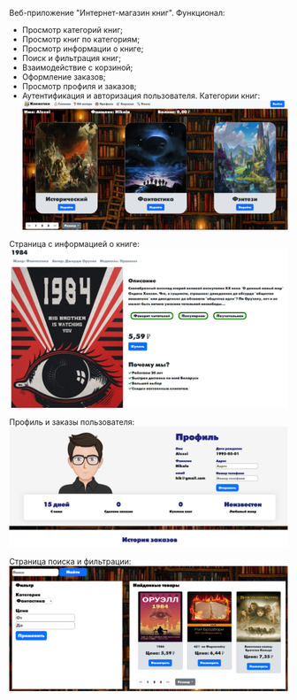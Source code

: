 Веб-приложение "Интернет-магазин книг".
Функционал:
 - Просмотр категорий книг;
 - Просмотр книг по категориям;
 - Просмотр информации о книге;
 - Поиск и фильтрация книг;
 - Взаимодействие с корзиной;
 - Оформление заказов;
 - Просмотр профиля и заказов;
 - Аутентификация и авторизация пользователя.
Категории книг:
![Категории книг](https://raw.githubusercontent.com/GreenTeilor/AllLabs/116c85083462d7b8aa47a00093c1ce2c1c6888bc/Semester_6/Kursach/Screenshots/categories.png)

Страница с информацией о книге:
![Страница с информацией о книге](https://raw.githubusercontent.com/GreenTeilor/AllLabs/116c85083462d7b8aa47a00093c1ce2c1c6888bc/Semester_6/Kursach/Screenshots/product.png)

Профиль и заказы пользователя:
![Профиль и заказы пользователя](https://raw.githubusercontent.com/GreenTeilor/AllLabs/116c85083462d7b8aa47a00093c1ce2c1c6888bc/Semester_6/Kursach/Screenshots/profile.png)

Страница поиска и фильтрации:
![Страница поиска и фильтрации](https://raw.githubusercontent.com/GreenTeilor/AllLabs/116c85083462d7b8aa47a00093c1ce2c1c6888bc/Semester_6/Kursach/Screenshots/search.png)